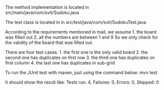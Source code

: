 The method implementation is located in src/main/java/com/svit/Sudoku.java

The test class is located in in src/test/java/com/svit/SudokuTest.java

According to the requirements mentioned in mail, we assume 
	1. the board was filled out
	2. all the numbers are between 1 and 9
So we only check for the validity of the board that was filled out.

There are four test cases:
	1. the first one is the only valid board
	2. the second one has duplicates on first row
	3. the third one has duplicates on first column
	4. the last one has duplicates in sub-grid

To run the JUnit test with maven, just using the command below:
	mvn test

It should show the result like:
	Tests run: 4, Failures: 0, Errors: 0, Skipped: 0
